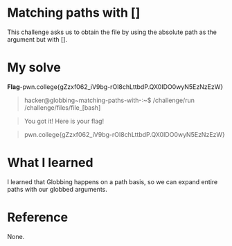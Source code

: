 # Matching paths with []
This challenge asks us to obtain the file by using the absolute path as the argument but with [].
# My solve
**Flag**-pwn.college{gZzxf062_iV9bg-rOI8chLttbdP.QX0IDO0wyN5EzNzEzW}

>hacker@globbing~matching-paths-with-:~$ /challenge/run /challenge/files/file_[bash]

>You got it! Here is your flag!

>pwn.college{gZzxf062_iV9bg-rOI8chLttbdP.QX0IDO0wyN5EzNzEzW}

# What I learned
I learned that Globbing happens on a path basis, so we can expand entire paths with our globbed arguments.
# Reference
None.
